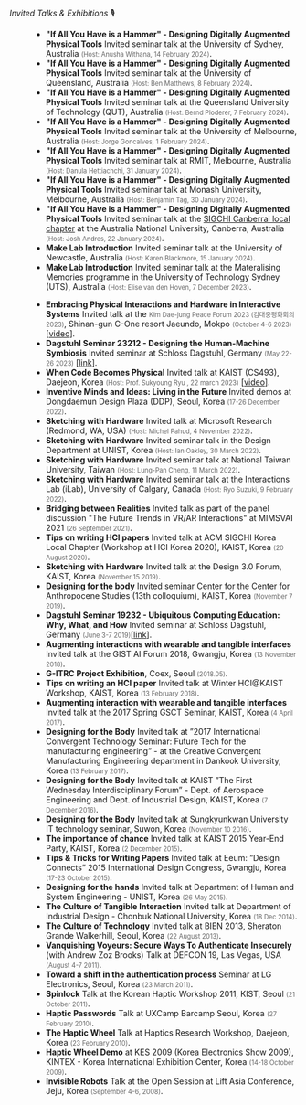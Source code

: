 <dt><i>Invited Talks & Exhibitions</i> 🎙</dt>
<dd>

- **"If All You Have is a Hammer" - Designing Digitally Augmented Physical Tools** Invited seminar talk at the University of Sydney, Australia _(Host: Anusha Withana, 14 February 2024)_.
- **"If All You Have is a Hammer" - Designing Digitally Augmented Physical Tools** Invited seminar talk at the University of Queensland, Australia _(Host: Ben Matthews, 8 February 2024)_.
- **"If All You Have is a Hammer" - Designing Digitally Augmented Physical Tools** Invited seminar talk at the Queensland University of Technology (QUT), Australia _(Host: Bernd Ploderer, 7 February 2024)_.
- **"If All You Have is a Hammer" - Designing Digitally Augmented Physical Tools** Invited seminar talk at the University of Melbourne, Australia _(Host: Jorge Goncalves, 1 February 2024)_.
- **"If All You Have is a Hammer" - Designing Digitally Augmented Physical Tools** Invited seminar talk at RMIT, Melbourne, Australia _(Host: Danula Hettiachchi, 31 January 2024)_.
- **"If All You Have is a Hammer" - Designing Digitally Augmented Physical Tools** Invited seminar talk at Monash University, Melbourne, Australia _(Host: Benjamin Tag, 30 January 2024)_.
- **"If All You Have is a Hammer" - Designing Digitally Augmented Physical Tools** Invited seminar talk at the [SIGCHI Canberral local chapter](https://canberra.hosting.acm.org) at the Australia National University, Canberra, Australia _(Host: Josh Andres, 22 January 2024)_.
- **Make Lab Introduction** Invited seminar talk at the University of Newcastle, Australia _(Host: Karen Blackmore, 15 January 2024)_.
- **Make Lab Introduction** Invited seminar talk at the Materalising Memories programme in the University of Technology Sydney (UTS), Australia _(Host: Elise van den Hoven, 7 December 2023)_.
<!-- - **Make Lab Introduction** Invited seminar talk at the Aid Lab in the School of Computer Science at The University of Sydney, Australia _(Host: Anusha Withana, 22 November 2023)_. -->
- **Embracing Physical Interactions and Hardware in Interactive Systems** Invited talk at the _Kim Dae-jung Peace Forum 2023 (김대중평화회의 2023)_, Shinan-gun C-One resort Jaeundo, Mokpo _(October 4-6 2023)_ [[video](https://www.youtube.com/live/sIsDrWJLlcw?si=yBdE_M-Rw1-eNuTR&t=20789)].
- **Dagstuhl Seminar 23212 - Designing the Human-Machine Symbiosis** Invited seminar at Schloss Dagstuhl, Germany _(May 22-26 2023)_ [[link](https://www.dagstuhl.de/en/seminars/seminar-calendar/seminar-details/23212)].
- **When Code Becomes Physical** Invited talk at KAIST (CS493), Daejeon, Korea _(Host: Prof. Sukyoung Ryu , 22 march 2023)_ [[video](https://youtu.be/U54PDYC_d4A)].
- **Inventive Minds and Ideas: Living in the Future** Invited demos at Dongdaemun Design Plaza (DDP), Seoul, Korea _(17-26 December 2022)_.
- **Sketching with Hardware** Invited talk at Microsoft Research (Redmond, WA, USA) _(Host: Michel Pahud, 4 November 2022)_.
- **Sketching with Hardware** Invited seminar talk in the Design Department at UNIST, Korea _(Host: Ian Oakley, 30 March 2022)_.
- **Sketching with Hardware** Invited seminar talk at National Taiwan University, Taiwan _(Host: Lung-Pan Cheng, 11 March 2022)_.
- **Sketching with Hardware** Invited seminar talk at the Interactions Lab (iLab), University of Calgary, Canada _(Host: Ryo Suzuki, 9 February 2022)_.
- **Bridging between Realities** Invited talk as part of the panel discussion "The Future Trends in VR/AR Interactions" at MIMSVAI 2021 _(26 September 2021)_.
- **Tips on writing HCI papers** Invited talk at ACM SIGCHI Korea Local Chapter (Workshop at HCI Korea 2020), KAIST, Korea _(20 August 2020)_.
- **Sketching with Hardware** Invited talk at the Design 3.0 Forum, KAIST, Korea _(November 15 2019)_.
- **Designing for the body** Invited seminar Center for the Center for Anthropocene Studies (13th colloquium), KAIST, Korea _(November 7 2019)_.
- **Dagstuhl Seminar 19232 - Ubiquitous Computing Education: Why, What, and How** Invited seminar at Schloss Dagstuhl, Germany _(June 3-7 2019)_[[link](https://www.dagstuhl.de/en/seminars/seminar-calendar/seminar-details/19232)].
- **Augmenting interactions with wearable and tangible interfaces** Invited talk at the GIST AI Forum 2018, Gwangju, Korea _(13 November 2018)_.
- **G-ITRC Project Exhibition**, Coex, Seoul _(2018.05)_.
- **Tips on writing an HCI paper** Invited talk at Winter HCI@KAIST Workshop, KAIST, Korea _(13 February 2018)_.
- **Augmenting interaction with wearable and tangible interfaces** Invited talk at the 2017 Spring GSCT Seminar, KAIST, Korea _(4 April 2017)_.
- **Designing for the Body** Invited talk at ”2017 International Convergent Technology Seminar: Future Tech for the manufacturing engineering” - at the Creative Convergent Manufacturing Engineering department in Dankook University, Korea _(13 February 2017)_.
- **Designing for the Body** Invited talk at KAIST ”The First Wednesday Interdisciplinary Forum” - Dept. of Aerospace Engineering and Dept. of Industrial Design, KAIST, Korea _(7 December 2016)_.
- **Designing for the Body** Invited talk at Sungkyunkwan University IT technology seminar, Suwon, Korea _(November 10 2016)_.
- **The importance of chance** Invited talk at KAIST 2015 Year-End Party, KAIST, Korea _(2 December 2015)_.
- **Tips & Tricks for Writing Papers** Invited talk at Eeum: ”Design Connects” 2015 International Design Congress, Gwangju, Korea _(17-23 October 2015)_.
- **Designing for the hands** Invited talk at Department of Human and System Engineering - UNIST, Korea _(26 May 2015)_.
- **The Culture of Tangible Interaction** Invited talk at Department of Industrial Design - Chonbuk National University, Korea _(18 Dec 2014)_.
- **The Culture of Technology** Invited talk at BIEN 2013, Sheraton Grande Walkerhill, Seoul, Korea _(22 August 2013)_.
- **Vanquishing Voyeurs: Secure Ways To Authenticate Insecurely** (with Andrew Zoz Brooks) Talk at DEFCON 19, Las Vegas, USA _(August 4-7 2011)_.
- **Toward a shift in the authentication process** Seminar at LG Electronics, Seoul, Korea _(23 March 2011)_.
- **Spinlock** Talk at the Korean Haptic Workshop 2011, KIST, Seoul _(21 October 2011)_.
- **Haptic Passwords** Talk at UXCamp Barcamp Seoul, Korea _(27 February 2010)_.
- **The Haptic Wheel** Talk at Haptics Research Workshop, Daejeon, Korea _(23 February 2010)_.
- **Haptic Wheel Demo** at KES 2009 (Korea Electronics Show 2009), KINTEX - Korea International Exhibition Center, Korea _(14-18 October 2009)_.
- **Invisible Robots** Talk at the Open Session at Lift Asia Conference, Jeju, Korea _(September 4-6, 2008)_.
</dd>

<style>
  em{
    font-style:normal;
    font-size: 0.8em;
    color: #666;
  }

</style>
